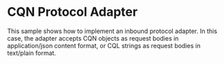 # CQN Protocol Adapter

This sample shows how to implement an inbound protocol adapter. 
In this case, the adapter accepts CQN objects as request bodies in application/json content format, or CQL strings as request bodies in text/plain format.
